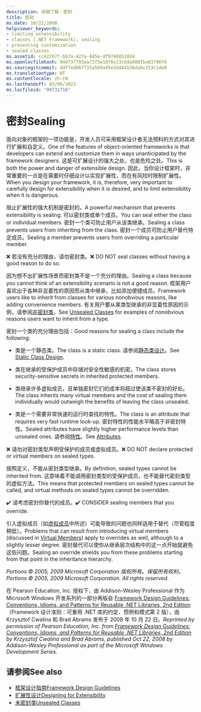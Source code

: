 ```yaml
---
description: 详细了解：密封
title: 密封
ms.date: 10/22/2008
helpviewer_keywords:
- limiting extensibility
- classes [.NET Framework], sealing
- preventing customization
- sealed classes
ms.assetid: cc42267f-bb7a-427a-845e-df97408528d4
ms.openlocfilehash: 94673f793aa7373e1076e13cbda900fba83786f6
ms.sourcegitcommit: ddf7edb67715a5b9a45e3dd44536dabc153c1de0
ms.translationtype: HT
ms.contentlocale: zh-CN
ms.lasthandoff: 02/06/2021
ms.locfileid: "99731716"
---
```

# <a name="sealing"></a><span data-ttu-id="32b44-103">密封</span><span class="sxs-lookup"><span data-stu-id="32b44-103">Sealing</span></span>

<span data-ttu-id="32b44-104">面向对象的框架的一项功能是，开发人员可采用框架设计者无法预料的方式对其进行扩展和自定义。</span><span class="sxs-lookup"><span data-stu-id="32b44-104">One of the features of object-oriented frameworks is that developers can extend and customize them in ways unanticipated by the framework designers.</span></span> <span data-ttu-id="32b44-105">这是可扩展设计的强大之处，也是危险之处。</span><span class="sxs-lookup"><span data-stu-id="32b44-105">This is both the power and danger of extensible design.</span></span> <span data-ttu-id="32b44-106">因此，当你设计框架时，非常重要的一点是在需要时仔细设计以实现扩展性，而在有风险时限制扩展性。</span><span class="sxs-lookup"><span data-stu-id="32b44-106">When you design your framework, it is, therefore, very important to carefully design for extensibility when it is desired, and to limit extensibility when it is dangerous.</span></span>

 <span data-ttu-id="32b44-107">阻止扩展性的强大机制是密封的。</span><span class="sxs-lookup"><span data-stu-id="32b44-107">A powerful mechanism that prevents extensibility is sealing.</span></span> <span data-ttu-id="32b44-108">可以密封类或单个成员。</span><span class="sxs-lookup"><span data-stu-id="32b44-108">You can seal either the class or individual members.</span></span> <span data-ttu-id="32b44-109">密封一个类可防止用户从该类继承。</span><span class="sxs-lookup"><span data-stu-id="32b44-109">Sealing a class prevents users from inheriting from the class.</span></span> <span data-ttu-id="32b44-110">密封一个成员可防止用户替代特定成员。</span><span class="sxs-lookup"><span data-stu-id="32b44-110">Sealing a member prevents users from overriding a particular member.</span></span>

 <span data-ttu-id="32b44-111">❌ 若没有充分的理由，请勿密封类。</span><span class="sxs-lookup"><span data-stu-id="32b44-111">❌ DO NOT seal classes without having a good reason to do so.</span></span>

 <span data-ttu-id="32b44-112">因为想不出扩展性场景而密封类不是一个充分的理由。</span><span class="sxs-lookup"><span data-stu-id="32b44-112">Sealing a class because you cannot think of an extensibility scenario is not a good reason.</span></span> <span data-ttu-id="32b44-113">框架用户喜欢出于各种非显着性的原因而从类中继承，比如添加便捷成员。</span><span class="sxs-lookup"><span data-stu-id="32b44-113">Framework users like to inherit from classes for various nonobvious reasons, like adding convenience members.</span></span> <span data-ttu-id="32b44-114">有关用户要从某类型继承的非显着性原因的示例，请参阅[非密封类](unsealed-classes.md)。</span><span class="sxs-lookup"><span data-stu-id="32b44-114">See [Unsealed Classes](unsealed-classes.md) for examples of nonobvious reasons users want to inherit from a type.</span></span>

 <span data-ttu-id="32b44-115">密封一个类的充分理由包括：</span><span class="sxs-lookup"><span data-stu-id="32b44-115">Good reasons for sealing a class include the following:</span></span>

- <span data-ttu-id="32b44-116">类是一个静态类。</span><span class="sxs-lookup"><span data-stu-id="32b44-116">The class is a static class.</span></span> <span data-ttu-id="32b44-117">请参阅[静态类设计](static-class.md)。</span><span class="sxs-lookup"><span data-stu-id="32b44-117">See [Static Class Design](static-class.md).</span></span>

- <span data-ttu-id="32b44-118">类在继承的受保护成员中存储对安全性敏感的机密。</span><span class="sxs-lookup"><span data-stu-id="32b44-118">The class stores security-sensitive secrets in inherited protected members.</span></span>

- <span data-ttu-id="32b44-119">类继承许多虚拟成员，且单独密封它们的成本将超过使该类不密封的好处。</span><span class="sxs-lookup"><span data-stu-id="32b44-119">The class inherits many virtual members and the cost of sealing them individually would outweigh the benefits of leaving the class unsealed.</span></span>

- <span data-ttu-id="32b44-120">类是一个需要非常快速的运行时查找的特性。</span><span class="sxs-lookup"><span data-stu-id="32b44-120">The class is an attribute that requires very fast runtime look-up.</span></span> <span data-ttu-id="32b44-121">密封特性的性能水平略高于非密封特性。</span><span class="sxs-lookup"><span data-stu-id="32b44-121">Sealed attributes have slightly higher performance levels than unsealed ones.</span></span> <span data-ttu-id="32b44-122">请参阅[特性](attributes.md)。</span><span class="sxs-lookup"><span data-stu-id="32b44-122">See [Attributes](attributes.md).</span></span>

 <span data-ttu-id="32b44-123">❌ 请勿对密封类型声明受保护的成员或虚拟成员。</span><span class="sxs-lookup"><span data-stu-id="32b44-123">❌ DO NOT declare protected or virtual members on sealed types.</span></span>

 <span data-ttu-id="32b44-124">按照定义，不能从密封类型继承。</span><span class="sxs-lookup"><span data-stu-id="32b44-124">By definition, sealed types cannot be inherited from.</span></span> <span data-ttu-id="32b44-125">这意味着不能调用密封类型的受保护成员，也不能替代密封类型的虚拟方法。</span><span class="sxs-lookup"><span data-stu-id="32b44-125">This means that protected members on sealed types cannot be called, and virtual methods on sealed types cannot be overridden.</span></span>

 <span data-ttu-id="32b44-126">✔️ 请考虑密封你替代的成员。</span><span class="sxs-lookup"><span data-stu-id="32b44-126">✔️ CONSIDER sealing members that you override.</span></span>

 <span data-ttu-id="32b44-127">引入虚拟成员（如[虚拟成员](virtual-members.md)中所述）可能导致的问题也同样适用于替代（尽管程度稍低）。</span><span class="sxs-lookup"><span data-stu-id="32b44-127">Problems that can result from introducing virtual members (discussed in [Virtual Members](virtual-members.md)) apply to overrides as well, although to a slightly lesser degree.</span></span> <span data-ttu-id="32b44-128">密封替代可以使你从继承层次结构中的这一点开始就避免这些问题。</span><span class="sxs-lookup"><span data-stu-id="32b44-128">Sealing an override shields you from these problems starting from that point in the inheritance hierarchy.</span></span>

 <span data-ttu-id="32b44-129">*Portions © 2005, 2009 Microsoft Corporation 版权所有。保留所有权利。*</span><span class="sxs-lookup"><span data-stu-id="32b44-129">*Portions © 2005, 2009 Microsoft Corporation. All rights reserved.*</span></span>

 <span data-ttu-id="32b44-130">在 Pearson Education, Inc. 授权下，由 Addison-Wesley Professional 作为 Microsoft Windows 开发系列的一部分再版自 [Framework Design Guidelines: Conventions, Idioms, and Patterns for Reusable .NET Libraries, 2nd Edition](https://www.informit.com/store/framework-design-guidelines-conventions-idioms-and-9780321545619)（Framework 设计准则：可重用 .NET 库的约定、惯例和模式第 2 版），由 Krzysztof Cwalina 和 Brad Abrams 发布于 2008 年 10 月 22 日。</span><span class="sxs-lookup"><span data-stu-id="32b44-130">*Reprinted by permission of Pearson Education, Inc. from [Framework Design Guidelines: Conventions, Idioms, and Patterns for Reusable .NET Libraries, 2nd Edition](https://www.informit.com/store/framework-design-guidelines-conventions-idioms-and-9780321545619) by Krzysztof Cwalina and Brad Abrams, published Oct 22, 2008 by Addison-Wesley Professional as part of the Microsoft Windows Development Series.*</span></span>

## <a name="see-also"></a><span data-ttu-id="32b44-131">请参阅</span><span class="sxs-lookup"><span data-stu-id="32b44-131">See also</span></span>

- [<span data-ttu-id="32b44-132">框架设计指南</span><span class="sxs-lookup"><span data-stu-id="32b44-132">Framework Design Guidelines</span></span>](index.md)
- [<span data-ttu-id="32b44-133">扩展性设计</span><span class="sxs-lookup"><span data-stu-id="32b44-133">Designing for Extensibility</span></span>](designing-for-extensibility.md)
- [<span data-ttu-id="32b44-134">未密封类</span><span class="sxs-lookup"><span data-stu-id="32b44-134">Unsealed Classes</span></span>](unsealed-classes.md)
